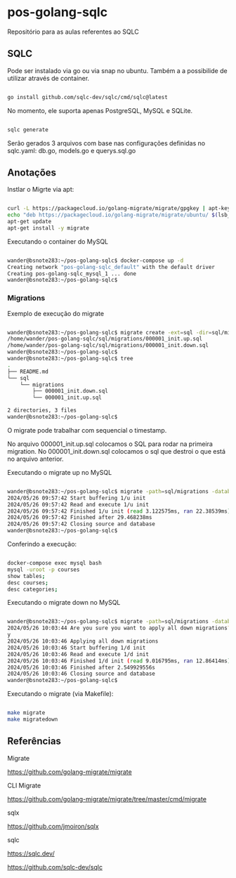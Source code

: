 # pos-golang-sqlc

Repositório para as aulas referentes ao SQLC


## SQLC



Pode ser instalado via go ou via snap no ubuntu. Também a a possibilide de utilizar através de container.

```bash

go install github.com/sqlc-dev/sqlc/cmd/sqlc@latest

```

No momento, ele suporta apenas PostgreSQL, MySQL e SQLite.


```bash

sqlc generate

```

Serão gerados 3 arquivos com base nas configurações definidas no sqlc.yaml: db.go, models.go e querys.sql.go

## Anotações


Instlar o Migrte via apt:

```bash

curl -L https://packagecloud.io/golang-migrate/migrate/gpgkey | apt-key add -
echo "deb https://packagecloud.io/golang-migrate/migrate/ubuntu/ $(lsb_release -sc) main" > /etc/apt/sources.list.d/migrate.list
apt-get update
apt-get install -y migrate

```


Executando o container do MySQL


```bash

wander@bsnote283:~/pos-golang-sqlc$ docker-compose up -d
Creating network "pos-golang-sqlc_default" with the default driver
Creating pos-golang-sqlc_mysql_1 ... done
wander@bsnote283:~/pos-golang-sqlc$ 

```


### Migrations

Exemplo de execução do migrate

```bash

wander@bsnote283:~/pos-golang-sqlc$ migrate create -ext=sql -dir=sql/migrations -seq init
/home/wander/pos-golang-sqlc/sql/migrations/000001_init.up.sql
/home/wander/pos-golang-sqlc/sql/migrations/000001_init.down.sql
wander@bsnote283:~/pos-golang-sqlc$ 
wander@bsnote283:~/pos-golang-sqlc$ tree
.
├── README.md
└── sql
    └── migrations
        ├── 000001_init.down.sql
        └── 000001_init.up.sql

2 directories, 3 files
wander@bsnote283:~/pos-golang-sqlc$ 


```
O migrate pode trabalhar com sequencial o timestamp.

No arquivo 000001_init.up.sql colocamos o SQL para rodar na primeira migration. No 000001_init.down.sql colocamos o sql que destroi o que está no arquivo anterior.

Executando o migrate up no MySQL

```bash

wander@bsnote283:~/pos-golang-sqlc$ migrate -path=sql/migrations -database "mysql://root:root@tcp(localhost:3306)/courses" -verbose up
2024/05/26 09:57:42 Start buffering 1/u init
2024/05/26 09:57:42 Read and execute 1/u init
2024/05/26 09:57:42 Finished 1/u init (read 3.122575ms, ran 22.38539ms)
2024/05/26 09:57:42 Finished after 29.468238ms
2024/05/26 09:57:42 Closing source and database
wander@bsnote283:~/pos-golang-sqlc$ 


```
Conferindo a execução:

```bash

docker-compose exec mysql bash
mysql -uroot -p courses
show tables;
desc courses;
desc categories;
```

Executando o migrate down no MySQL

```bash

wander@bsnote283:~/pos-golang-sqlc$ migrate -path=sql/migrations -database "mysql://root:root@tcp(localhost:3306)/courses" -verbose down
2024/05/26 10:03:44 Are you sure you want to apply all down migrations? [y/N]
y
2024/05/26 10:03:46 Applying all down migrations
2024/05/26 10:03:46 Start buffering 1/d init
2024/05/26 10:03:46 Read and execute 1/d init
2024/05/26 10:03:46 Finished 1/d init (read 9.016795ms, ran 12.86414ms)
2024/05/26 10:03:46 Finished after 2.549929556s
2024/05/26 10:03:46 Closing source and database
wander@bsnote283:~/pos-golang-sqlc$ 

```


Executando o migrate (via Makefile):

```bash

make migrate
make migratedown

```


## Referências

Migrate

https://github.com/golang-migrate/migrate

CLI Migrate

https://github.com/golang-migrate/migrate/tree/master/cmd/migrate


sqlx

https://github.com/jmoiron/sqlx

sqlc

https://sqlc.dev/

https://github.com/sqlc-dev/sqlc
